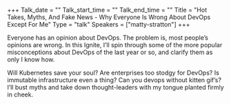 +++
Talk_date = ""
Talk_start_time = ""
Talk_end_time = ""
Title = "Hot Takes, Myths, And Fake News - Why Everyone Is Wrong About DevOps Except For Me"
Type = "talk"
Speakers = ["matty-stratton"]
+++

Everyone has an opinion about DevOps. The problem is, most people’s opinions are wrong. In this Ignite, I’ll spin through some of the more popular misconceptions about DevOps of the last year or so, and clarify them as only I know how.

Will Kubernetes save your soul? Are enterprises too stodgy for DevOps? Is immutable infrastructure even a thing? Can you devops without kitten gif’s? I’ll bust myths and take down thought-leaders with my tongue planted firmly in cheek.
